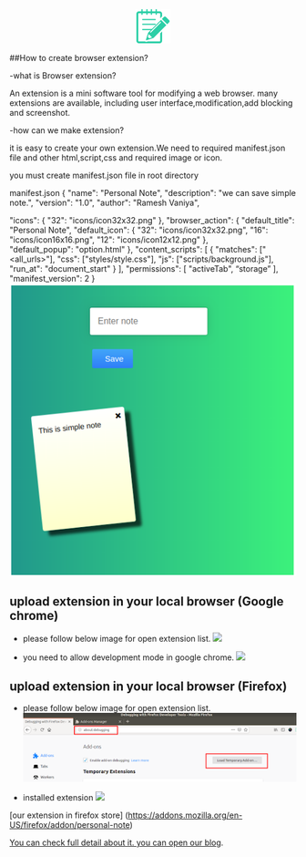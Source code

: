 <p align="center"><img src="icons/icon64x64.png"></p>


##How to create browser extension?

-what is Browser extension?

An extension is a  mini software tool for modifying a web browser. 
many extensions are available, including user interface,modification,add blocking and screenshot.


-how can we make extension?

it is easy to create your own extension.We need to required manifest.json file and other html,script,css and required image or icon.

you must create manifest.json file in root directory

manifest.json
{
  "name": "Personal Note",
  "description": "we can save simple note.",
  "version": "1.0",
  "author": "Ramesh Vaniya",

  "icons": {
    "32": "icons/icon32x32.png"
  }, 
  "browser_action": {
        "default_title": "Personal Note",
        "default_icon": {
          "32": "icons/icon32x32.png",
          "16": "icons/icon16x16.png",
          "12": "icons/icon12x12.png"
        },  
    "default_popup": "option.html"
  },
    "content_scripts": [
    {
      "matches": ["<all_urls>"],
      "css": ["styles/style.css"],
      "js": ["scripts/background.js"],
      "run_at": "document_start"
    }
  ],
  "permissions": [
    "activeTab",
    “storage”
  ],
  "manifest_version": 2
}
<img src="icons/note-screenshot.png"></p>

## upload extension in your local browser (Google chrome)

- please follow below image for open extension list.
<img src="settings/chrome-setting1.png.png"></p>

- you need to allow development mode in google chrome.
<img src="chrome-setting2.png"></p>

## upload extension in your local browser (Firefox)

- please follow below image for open extension list.
<img src="settings/firefox-setting1.png"></p>

- installed extension
<img src="firefox-setting2.png"></p>

[our extension in firefox store]
(https://addons.mozilla.org/en-US/firefox/addon/personal-note)

[You can check full detail about it. you can open our blog](https://github.com/logisticinfotech/laravel-user-role-base-permision-without-any-package).
